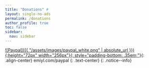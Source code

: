 ```yaml
---
title: "Donations" #
layout: single-no-ads
permalink: /donations
author_profile: true
toc: false
sidebar:
  nav: sidebar
---
```


[![Paypal]({{ "/assets/images/paypal_white.png" | absolute_url }}){:height="72px" width="256px"}{: style="padding-bottom: .35em;"}](https://emiyl.com/paypal){: .align-center}
emiyl.com/paypal
{: .text-center}
{: .notice--info}
